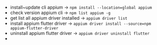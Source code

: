 - install~update cli appium -> `npm install --location=global appium`
- check version appium cli -> `npm list appium -g`
- get list all appium driver installed -> `appium driver list`
- install appium flutter driver -> `appium driver install --source=npm appium-flutter-driver`
- uninstall appium flutter driver -> `appium driver uninstall flutter`
- 